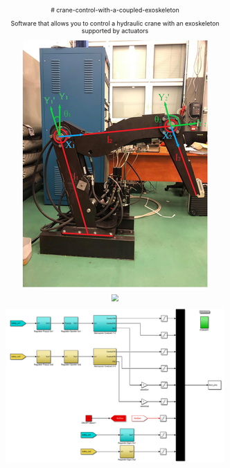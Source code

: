 <p align="center">
# crane-control-with-a-coupled-exoskeleton
</p>

<p align="center">
Software that allows you to control a hydraulic crane with an exoskeleton supported by actuators
</p>

<p align="center">
<img src="https://github.com/KonradSosna/crane-control-with-a-coupled-exoskeleton/blob/main/img/crane.png">
</p>

<p align="center">
<img src="hhttps://github.com/KonradSosna/crane-control-with-a-coupled-exoskeleton/blob/main/img/exo.png">
</p>

<p align="center">
<img src="https://github.com/KonradSosna/crane-control-with-a-coupled-exoskeleton/blob/main/img/diagram.png">
</p>

